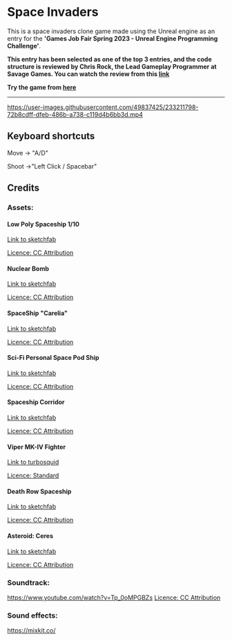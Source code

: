 # Space Invaders

This is a space invaders clone game made using the Unreal engine as an entry for the **'Games Job Fair Spring 2023 - Unreal Engine Programming Challenge'**.

**This entry has been selected as one of the top 3 entries, and the code structure is reviewed by Chris Rock, the Lead Gameplay Programmer at Savage Games. You can watch the review from this [link](https://youtu.be/u3x7nDlHT6s?t=2168)**



**Try the game from [here](https://naminaziri.itch.io/space-invaders)**

---

https://user-images.githubusercontent.com/49837425/233211798-72b8cdff-dfeb-486b-a738-c119d4b6bb3d.mp4




## Keyboard shortcuts

Move -> "A/D"

Shoot ->"Left Click / Spacebar"



## Credits

### Assets:

#### Low Poly Spaceship 1/10

[Link to sketchfab](https://sketchfab.com/3d-models/low-poly-spaceship-110-b8f3d810d55c431eb4f4533ba9592c77)

[Licence: CC Attribution](https://creativecommons.org/licenses/by/4.0/)

#### Nuclear Bomb

[Link to sketchfab](https://sketchfab.com/3d-models/nuclear-bomb-983f0611b6c54a329b09f3383d26d18a)

[Licence: CC Attribution](https://creativecommons.org/licenses/by/4.0/)

#### SpaceShip "Carelia"

[Link to sketchfab](https://sketchfab.com/3d-models/spaceship-carelia-9f0b7bb00d6241ac80e772b79d6cecce)

[Licence: CC Attribution](https://creativecommons.org/licenses/by/4.0/)

#### Sci-Fi Personal Space Pod Ship

[Link to sketchfab](https://sketchfab.com/3d-models/jupiter-class-battleship-67a68fab4a144293867ef94364400076)

[Licence: CC Attribution](https://creativecommons.org/licenses/by/4.0/)


#### Spaceship Corridor

[Link to sketchfab](https://sketchfab.com/3d-models/spaceship-corridor-challenge-24608b6d37c049ffafe5ae4391283015)

[Licence: CC Attribution](https://creativecommons.org/licenses/by/4.0/)

#### Viper MK-IV Fighter

[Link to turbosquid](https://www.turbosquid.com/3d-models/free-obj-mode-viper-mk-iv/465782)

[Licence: Standard](https://blog.turbosquid.com/turbosquid-3d-model-license/)

#### Death Row Spaceship

[Link to sketchfab](https://sketchfab.com/3d-models/death-row-spaceship-712057c4562d413594beb723f6ec6dd6)

[Licence: CC Attribution](https://creativecommons.org/licenses/by/4.0/)

#### Asteroid: Ceres

[Link to sketchfab](https://sketchfab.com/3d-models/asteroid-ceres-f57c49e7eb90439c97064d2ddea09d25)

[Licence: CC Attribution](https://creativecommons.org/licenses/by/4.0/)



### Soundtrack:

https://www.youtube.com/watch?v=Tp_0oMPGBZs
[Licence: CC Attribution](https://creativecommons.org/licenses/by/4.0/)

### Sound effects:

https://mixkit.co/

